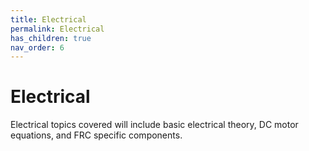 ```yaml
---
title: Electrical
permalink: Electrical
has_children: true
nav_order: 6
---
```


# Electrical

Electrical topics covered will include basic electrical theory, DC motor equations, and FRC specific components.


